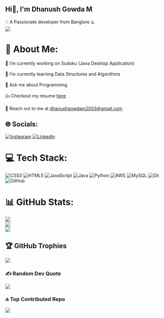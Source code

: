 ## Hi👋, I'm Dhanush Gowda M
💡 A Passionate developer from Banglore ♨️ 
<br>
[![](https://visitcount.itsvg.in/api?id=DhanushGowdaM&icon=5&color=12)](https://visitcount.itsvg.in)

# 💫 About Me:
🔭 I’m currently working on Sudoku (Java Desktop Application)<br><br>
🌱 I’m currently learning Data Structures and Algorithms<br><br>
💬 Ask me about Programming<br><br>
👍 Checkout my resume <a href="https://drive.google.com/file/d/1yysTFj_Ui-frPOOfirhOx43sL7yJlSQV/view?usp=drivesdk">here</a> <br> <br>
🙌 Reach out to me at dhanushgowdam2003@gmail.com 


## 🌐 Socials:
[![Instagram](https://img.shields.io/badge/Instagram-%23E4405F.svg?logo=Instagram&logoColor=white)](https://instagram.com/https://www.instagram.com/0_d_h_a_n_u_s_h_0/profilecard/?igsh=MTVrZzR0aG8za2RueA==) [![LinkedIn](https://img.shields.io/badge/LinkedIn-%230077B5.svg?logo=linkedin&logoColor=white)](https://linkedin.com/in/http://www.linkedin.com/in/dhanush-gowda-m) 

# 💻 Tech Stack:
![CSS3](https://img.shields.io/badge/css3-%231572B6.svg?style=for-the-badge&logo=css3&logoColor=white) ![HTML5](https://img.shields.io/badge/html5-%23E34F26.svg?style=for-the-badge&logo=html5&logoColor=white) ![JavaScript](https://img.shields.io/badge/javascript-%23323330.svg?style=for-the-badge&logo=javascript&logoColor=%23F7DF1E) ![Java](https://img.shields.io/badge/java-%23ED8B00.svg?style=for-the-badge&logo=openjdk&logoColor=white) ![Python](https://img.shields.io/badge/python-3670A0?style=for-the-badge&logo=python&logoColor=ffdd54) ![AWS](https://img.shields.io/badge/AWS-%23FF9900.svg?style=for-the-badge&logo=amazon-aws&logoColor=white) ![MySQL](https://img.shields.io/badge/mysql-4479A1.svg?style=for-the-badge&logo=mysql&logoColor=white) ![Git](https://img.shields.io/badge/git-%23F05033.svg?style=for-the-badge&logo=git&logoColor=white) ![GitHub](https://img.shields.io/badge/github-%23121011.svg?style=for-the-badge&logo=github&logoColor=white)
# 📊 GitHub Stats:
![](https://github-readme-stats.vercel.app/api?username=DhanushGowdaM&theme=ambient_gradient&hide_border=true&include_all_commits=false&count_private=false)<br/>
![](https://github-readme-streak-stats.herokuapp.com/?user=DhanushGowdaM&theme=ambient_gradient&hide_border=true)<br/>
![](https://github-readme-stats.vercel.app/api/top-langs/?username=DhanushGowdaM&theme=ambient_gradient&hide_border=true&include_all_commits=false&count_private=false&layout=compact)

## 🏆 GitHub Trophies
![](https://github-profile-trophy.vercel.app/?username=DhanushGowdaM&theme=ambient_gradient&no-frame=false&no-bg=true&margin-w=4)

### ✍️ Random Dev Quote
![](https://quotes-github-readme.vercel.app/api?type=vetical&theme=merko)

### 🔝 Top Contributed Repo
![](https://github-contributor-stats.vercel.app/api?username=DhanushGowdaM&limit=5&theme=ambient_gradient&combine_all_yearly_contributions=true)


<!-- Proudly created with GPRM ( https://gprm.itsvg.in ) -->

